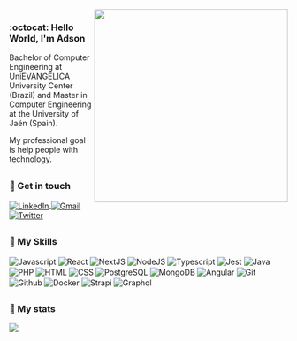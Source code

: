 <img align="right" width="350" src="https://user-images.githubusercontent.com/26275918/118713488-4753b880-b822-11eb-9cb7-e1c6dc14c796.png">

### :octocat: Hello World, I'm Adson

Bachelor of Computer Engineering at UniEVANGÉLICA University Center (Brazil) and Master in Computer Engineering at the University of Jaén (Spain). 

My professional goal is help people with technology.

##

### :calling: Get in touch

<a href="https://www.linkedin.com/in/adsonhenrique/" target="_blank">
  <img align="center" alt="LinkedIn" src="https://img.shields.io/badge/linkedin-%230077B5.svg?style=for-the-badge&logo=linkedin&logoColor=white">
</a> 
<a href="mailto:adsonhenriquesilva@gmail.com" target="_blank">
  <img align="center" alt="Gmail" src="https://img.shields.io/badge/gmail-D14836?style=for-the-badge&logo=gmail&logoColor=white">
</a> 
<a href="https://www.twitter.com/adsonatural" target="_blank">
  <img align="center" alt="Twitter" src="https://img.shields.io/badge/twitter-1DA1F2?style=for-the-badge&logo=twitter&logoColor=white">
</a> 

##

### :hammer: My Skills
<div style="display: inline_block">
  <img align="center" alt="Javascript" src="https://img.shields.io/badge/javascript-%23202020.svg?style=for-the-badge&logo=javascript&logoColor=%23F7DF1E">
  <img align="center" alt="React" src="https://img.shields.io/badge/react-%23202020?style=for-the-badge&logo=react&logoColor=%2361DAFB">
  <img align="center" alt="NextJS" src="https://img.shields.io/badge/next.js-%23202020?style=for-the-badge&logo=next.js&logoColor=white">
  <img align="center" alt="NodeJS" src="https://img.shields.io/badge/node.js-%23202020?style=for-the-badge&logo=node.js&logoColor=green">
  <img align="center" alt="Typescript" src="https://img.shields.io/badge/typescript-%23202020.svg?style=for-the-badge&logo=typescript&logoColor=%23007ACC">
  <img align="center" alt="Jest" src="https://img.shields.io/badge/jest-%23202020?style=for-the-badge&logo=jest&logoColor=red">
  <img align="center" alt="Java" src="https://img.shields.io/badge/java-%23202020.svg?style=for-the-badge&logo=java&logoColor=%23007ACC">
  <img align="center" alt="PHP" src="https://img.shields.io/badge/php-%23202020.svg?style=for-the-badge&logo=php&logoColor=%23007ACC">
  <img align="center" alt="HTML" src="https://img.shields.io/badge/html5-%23202020?style=for-the-badge&logo=html5&logoColor=%23C21325">
  <img align="center" alt="CSS" src="https://img.shields.io/badge/css3-%23202020?style=for-the-badge&logo=css3&logoColor=blue">
  <img align="center" alt="PostgreSQL" src="https://img.shields.io/badge/postgresql-%23202020?style=for-the-badge&logo=postgresql&logoColor=blue">
  <img align="center" alt="MongoDB" src="https://img.shields.io/badge/mongodb-%23202020?style=for-the-badge&logo=mongodb&logoColor=green">
  <img align="center" alt="Angular" src="https://img.shields.io/badge/angular-%23202020?style=for-the-badge&logo=angular&logoColor=red">
  <img align="center" alt="Git" src="https://img.shields.io/badge/git-%23202020?style=for-the-badge&logo=git&logoColor=red">
  <img align="center" alt="Github" src="https://img.shields.io/badge/github-%23202020?style=for-the-badge&logo=github&logoColor=white">
  <img align="center" alt="Docker" src="https://img.shields.io/badge/docker-%23202020?style=for-the-badge&logo=docker&logoColor=blue">
  <img align="center" alt="Strapi" src="https://img.shields.io/badge/strapi-%23202020?style=for-the-badge&logo=strapi&logoColor=blue">
  <img align="center" alt="Graphql" src="https://img.shields.io/badge/graphql-%23202020?style=for-the-badge&logo=graphql&logoColor=pink">
</div>

##
  
### :rocket: My stats

[badge-linked-in]: https://img.shields.io/badge/LinkedIn-adsonhenrique-blue?style=plastic&logo=Linkedin&logoColor=white

<a href="https://github.com/AdSoNaTuRaL">
  <img align="center" src="https://github-readme-stats.vercel.app/api/top-langs/?username=adsonatural&layout=compact&hide=css, html&theme=dracula&langs_count=6" />
</a>
